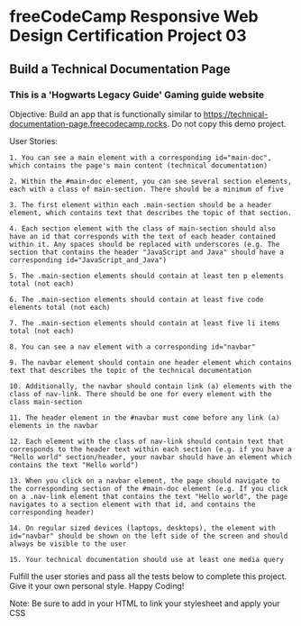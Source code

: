 # freeCodeCamp Responsive Web Design Certification Project 03

## Build a Technical Documentation Page

### This is a 'Hogwarts Legacy Guide' Gaming guide website

Objective: Build an app that is functionally similar to https://technical-documentation-page.freecodecamp.rocks. Do not copy this demo project.

User Stories:

    1. You can see a main element with a corresponding id="main-doc", which contains the page's main content (technical documentation)

    2. Within the #main-doc element, you can see several section elements, each with a class of main-section. There should be a minimum of five

    3. The first element within each .main-section should be a header element, which contains text that describes the topic of that section.

    4. Each section element with the class of main-section should also have an id that corresponds with the text of each header contained within it. Any spaces should be replaced with underscores (e.g. The section that contains the header "JavaScript and Java" should have a corresponding id="JavaScript_and_Java")

    5. The .main-section elements should contain at least ten p elements total (not each)

    6. The .main-section elements should contain at least five code elements total (not each)

    7. The .main-section elements should contain at least five li items total (not each)

    8. You can see a nav element with a corresponding id="navbar"

    9. The navbar element should contain one header element which contains text that describes the topic of the technical documentation

    10. Additionally, the navbar should contain link (a) elements with the class of nav-link. There should be one for every element with the class main-section

    11. The header element in the #navbar must come before any link (a) elements in the navbar

    12. Each element with the class of nav-link should contain text that corresponds to the header text within each section (e.g. if you have a "Hello world" section/header, your navbar should have an element which contains the text "Hello world")

    13. When you click on a navbar element, the page should navigate to the corresponding section of the #main-doc element (e.g. If you click on a .nav-link element that contains the text "Hello world", the page navigates to a section element with that id, and contains the corresponding header)

    14. On regular sized devices (laptops, desktops), the element with id="navbar" should be shown on the left side of the screen and should always be visible to the user

    15. Your technical documentation should use at least one media query

Fulfill the user stories and pass all the tests below to complete this project. Give it your own personal style. Happy Coding!

Note: Be sure to add <link rel="stylesheet" href="styles.css"> in your HTML to link your stylesheet and apply your CSS
